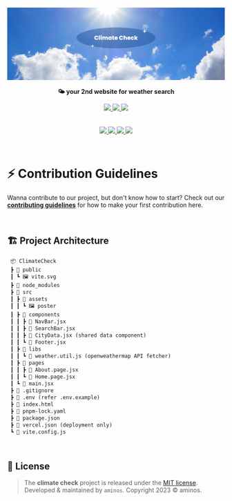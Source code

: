 <p align="center">
    <img src="src/assets/climate-check-poster.png">
</p>

<p align="center">
    <strong>🌤 your 2nd website for weather search</strong>
</p>
<p align="center">
    <a href="https://github.com/aminoxix/ClimateCheck/graphs/contributors">
        <img src="https://img.shields.io/github/contributors/aminoxix/ClimateCheck?style=flat-square">
    </a>
    <a href="https://github.com/aminoxix/ClimateCheck/issues">
        <img src="https://img.shields.io/github/issues-raw/aminoxix/ClimateCheck?label=issues&style=flat-square">
    </a>
    <a href="https://github.com/aminoxix/ClimateCheck/commits/main">
        <img src="https://img.shields.io/github/last-commit/aminoxix/ClimateCheck.svg?style=flat-square">
    </a>
    <br />
    <br />
    <br />
    <a href="https://climatecheck.vercel.app">
        <img width="48%" src="https://user-images.githubusercontent.com/75872316/215411879-596a6bfa-a33c-4a45-acdf-6639cf68ecff.png"> <img width="48%" src="https://user-images.githubusercontent.com/75872316/215411937-9b0a17a1-19fc-4798-9269-7b0592f4548b.png">
        <img width="48%" src="https://user-images.githubusercontent.com/75872316/215412057-049ffb93-a4ac-41d7-9e42-e7ac7e362d72.png"> <img width="48%" src="https://user-images.githubusercontent.com/75872316/215412087-49cf8804-a4e2-45cf-b3dc-b7d8f26d19ef.png">
    </a>
</p>
<br />

# ⚡️ Contribution Guidelines

Wanna contribute to our project, but don't know how to start? Check out our [**contributing guidelines**](https://github.com/aminoxix/ClimateCheck/blob/main/CONTRIBUTING.md) for how to make your first contribution here.

<br />

## 🏗 Project Architecture

```
 📦 ClimateCheck
 ┣ 📂 public
 ┃ ┗ 🖼 vite.svg
 ┣ 📂 node_modules
 ┣ 📂 src
 ┃ ┣ 📂 assets
 ┃ ┃ ┗ 🖼 poster
 ┃ ┣ 📂 components
 ┃ ┃ ┣ 📜 NavBar.jsx
 ┃ ┃ ┣ 📜 SearchBar.jsx
 ┃ ┃ ┣ 📜 CityData.jsx (shared data component)
 ┃ ┃ ┗ 📜 Footer.jsx
 ┃ ┣ 📂 libs
 ┃ ┃ ┗ 📜 weather.util.js (openweathermap API fetcher)
 ┃ ┣ 📂 pages
 ┃ ┃ ┣ 📜 About.page.jsx
 ┃ ┃ ┗ 📜 Home.page.jsx
 ┃ ┗ 📜 main.jsx 
 ┣ 📜 .gitignore
 ┣ 📜 .env (refer .env.example)
 ┣ 📜 index.html
 ┣ 📜 pnpm-lock.yaml
 ┣ 📜 package.json
 ┣ 📜 vercel.json (deployment only)
 ┗ 📜 vite.config.js
 ```

<br />

## 📰 License

> The **climate check** project is released under the [MIT license](https://github.com/aminoxix/ClimateCheck/blob/main/LICENSE). <br> Developed &amp; maintained by `aminos`. Copyright 2023 © aminos.
